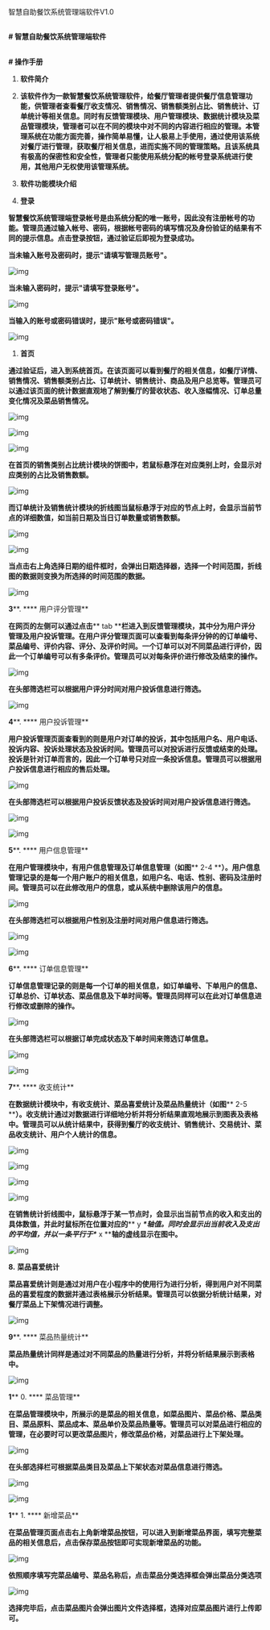 智慧自助餐饮系统管理端软件V1.0

## 

**# 智慧自助餐饮系统管理端软件**

## 

**# 操作手册**

1. **软件简介**
2. **该软件作为一款智慧餐饮系统管理软件，给餐厅管理者提供餐厅信息管理功能，供管理者查看餐厅收支情况、销售情况、销售额类别占比、销售统计、订单统计等相关信息。同时有反馈管理模块、用户管理模块、数据统计模块及菜品管理模块，管理者可以在不同的模块中对不同的内容进行相应的管理。本管理系统在功能方面完善，操作简单易懂，让人极易上手使用，通过使用该系统对餐厅进行管理，获取餐厅相关信息，进而实施不同的管理策略。且该系统具有极高的保密性和安全性，管理者只能使用系统分配的帐号登录系统进行使用，其他用户无权使用该管理系统。**

1. **软件功能模块介绍**
2. **登录**

**智慧餐饮系统管理端登录帐号是由系统分配的唯一账号，因此没有注册帐号的功能。管理员通过输入帐号、密码，根据帐号密码的填写情况及身份验证的结果有不同的提示信息。点击登录按钮，通过验证后即视为登录成功。**

**当未输入账号及密码时，提示"请填写管理员账号"。**

![img](E:\IdeaProjects\qianduan\README.assets\wps1.jpg)

**当未输入密码时，提示"请填写登录账号"。**

![img](E:\IdeaProjects\qianduan\README.assets\wps2.jpg)

**当输入的账号或密码错误时，提示"账号或密码错误"。**

![img](E:\IdeaProjects\qianduan\README.assets\wps3.jpg)

1. **首页**

**通过验证后，进入到系统首页。在该页面可以看到餐厅的相关信息，如餐厅详情、销售情况、销售额类别占比、订单统计、销售统计、商品及用户总览等。管理员可以通过该页面的统计数据直观地了解到餐厅的营收状态、收入涨幅情况、订单总量变化情况及菜品销售情况。**

![img](E:\IdeaProjects\qianduan\README.assets\wps4.jpg)

![img](E:\IdeaProjects\qianduan\README.assets\wps5.jpg)

![img](E:\IdeaProjects\qianduan\README.assets\wps6.jpg)

**在首页的销售类别占比统计模块的饼图中，若鼠标悬浮在对应类别上时，会显示对应类别的占比及销售数额。**

![img](E:\IdeaProjects\qianduan\README.assets\wps7.jpg)

**而订单统计及销售统计模块的折线图当鼠标悬浮于对应的节点上时，会显示当前节点的详细数值，如当前日期及当日订单数量或销售数额。**

![img](E:\IdeaProjects\qianduan\README.assets\wps8.jpg)

![img](E:\IdeaProjects\qianduan\README.assets\wps9.jpg)

**当点击右上角选择日期的组件框时，会弹出日期选择器，选择一个时间范围，折线图的数据则变换为所选择的时间范围的数据。**

![img](E:\IdeaProjects\qianduan\README.assets\wps10.jpg)

**3****. **** 用户评分管理**

**在网页的左侧可以通过点击**** tab ****栏进入到反馈管理模块，其中分为用户评分管理及用户投诉管理。在用户评分管理页面可以查看到每条评分钟的的订单编号、菜品编号、评价内容、评分、及评价时间。一个订单可以对不同菜品进行评价，因此一个订单编号可以有多条评价。管理员可以对每条评价进行修改及结束的操作。**

![img](https://word2md.com/RackMultipart20220425-1-zmniqk_html_b90de341669a2cad.png)

**在头部筛选栏可以根据用户评分时间对用户投诉信息进行筛选。**

![img](https://word2md.com/RackMultipart20220425-1-zmniqk_html_2ab39a8311277155.png)

**4****. **** 用户投诉管理**

**用户投诉管理页面查看到的则是用户对订单的投诉，其中包括用户名、用户电话、投诉内容、投诉处理状态及投诉时间。管理员可以对投诉进行反馈或结束的处理。投诉是针对订单而言的，因此一个订单号只对应一条投诉信息。管理员可以根据用户投诉信息进行相应的售后处理。**

![img](https://word2md.com/RackMultipart20220425-1-zmniqk_html_1f7aff644fc50c1c.png)

**在头部筛选栏可以根据用户投诉反馈状态及投诉时间对用户投诉信息进行筛选。**

![img](https://word2md.com/RackMultipart20220425-1-zmniqk_html_5bc64bfe66fe65a0.png)

![img](https://word2md.com/RackMultipart20220425-1-zmniqk_html_19e7a5cc90b79f2e.png)

**5****. **** 用户信息管理**

**在用户管理模块中，有用户信息管理及订单信息管理（如图**** 2-4 ****）。用户信息管理记录的是每一个用户账户的相关信息，如用户名、电话、性别、密码及注册时间。管理员可以在此修改用户的信息，或从系统中删除该用户的信息。**

![img](https://word2md.com/RackMultipart20220425-1-zmniqk_html_728bd536404a3e60.png)

**在头部筛选栏可以根据用户性别及注册时间对用户信息进行筛选。**

![img](https://word2md.com/RackMultipart20220425-1-zmniqk_html_66b6cc013670af17.png)

![img](https://word2md.com/RackMultipart20220425-1-zmniqk_html_902a63717ee9a180.png)

**6****. **** 订单信息管理**

**订单信息管理记录的则是每一个订单的相关信息，如订单编号、下单用户的信息、订单总价、订单状态、菜品信息及下单时间等。管理员同样可以在此对订单信息进行修改或删除的操作。**

![img](https://word2md.com/RackMultipart20220425-1-zmniqk_html_9ce1885b7634989a.png)

**在头部筛选栏可以根据订单完成状态及下单时间来筛选订单信息。**

![img](https://word2md.com/RackMultipart20220425-1-zmniqk_html_68bb5601c89cd7f6.png)

![img](https://word2md.com/RackMultipart20220425-1-zmniqk_html_847b6edcf3614e4d.png)

**7****. **** 收支统计**

**在数据统计模块中，有收支统计、菜品喜爱统计及菜品热量统计（如图**** 2-5 ****）。收支统计通过对数据进行详细地分析并将分析结果直观地展示到图表及表格中。管理员可以从统计结果中，获得到餐厅的收支统计、销售统计、交易统计、菜品收支统计、用户个人统计的信息。**

![img](https://word2md.com/RackMultipart20220425-1-zmniqk_html_4dc35badf4055c08.png)

![img](https://word2md.com/RackMultipart20220425-1-zmniqk_html_f68f6efcc446bdb5.png)

![img](https://word2md.com/RackMultipart20220425-1-zmniqk_html_f6c61ea6948a8c56.png)

![img](https://word2md.com/RackMultipart20220425-1-zmniqk_html_cd88311f8a38124d.png)

**在销售统计折线图中，鼠标悬浮于某一节点时，会显示出当前节点的收入和支出的具体数值，并此时鼠标所在位置对应的**** y ***\*轴值。同时会显示出当前收入及支出的平均值，并以一条平行于\**** x ****轴的虚线显示在图中。**

![img](https://word2md.com/RackMultipart20220425-1-zmniqk_html_ba4cf51f9992d83a.png)

**8.** **菜品喜爱统计**

**菜品喜爱统计则是通过对用户在小程序中的使用行为进行分析，得到用户对不同菜品的喜爱程度的数据并通过表格展示分析结果。管理员可以依据分析统计结果，对餐厅菜品上下架情况进行调整。**

![img](https://word2md.com/RackMultipart20220425-1-zmniqk_html_39495244dd219363.png)

**9****. **** 菜品热量统计**

**菜品热量统计同样是通过对不同菜品的热量进行分析，并将分析结果展示到表格中。**

![img](https://word2md.com/RackMultipart20220425-1-zmniqk_html_21fc6b6bdcfbe09b.png)

**1**** 0. **** 菜品管理**

**在菜品管理模块中，所展示的是菜品的相关信息，如菜品图片、菜品价格、菜品类目、菜品原料、菜品成本、菜品单价及菜品热量等。管理员可以对菜品进行相应的管理，在必要时可以更改菜品图片，修改菜品价格，对菜品进行上下架处理。**

![img](https://word2md.com/RackMultipart20220425-1-zmniqk_html_89bc53e184c9e7ed.png)

**在头部选择栏可根据菜品类目及菜品上下架状态对菜品信息进行筛选。**

![img](https://word2md.com/RackMultipart20220425-1-zmniqk_html_2850ceef1865bf8.png)

![img](https://word2md.com/RackMultipart20220425-1-zmniqk_html_ba21e8a3bba9a79.png)

**1**** 1. **** 新增菜品**

**在菜品管理页面点击右上角新增菜品按钮，可以进入到新增菜品界面，填写完整菜品的相关信息后，点击保存菜品按钮即可实现新增菜品的功能。**

![img](https://word2md.com/RackMultipart20220425-1-zmniqk_html_a010b973b718f78f.png)

**依照顺序填写完菜品编号、菜品名称后，点击菜品分类选择框会弹出菜品分类选项**

![img](https://word2md.com/RackMultipart20220425-1-zmniqk_html_b4560c25f9af2589.png)

**选择完毕后，点击菜品图片会弹出图片文件选择框，选择对应菜品图片进行上传即可。**